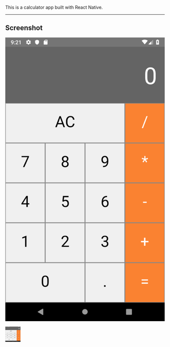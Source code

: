 This is a calculator app built with React Native.
___

## Screenshot
![Android Screenshot](./screenshot_android.png)

<a href="url"><img src="./screenshot_android.png" height="48" width="48" ></a>
